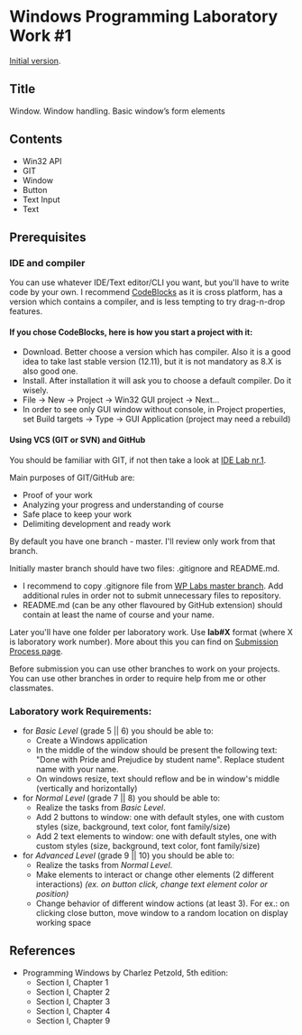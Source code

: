 # Windows Programming Laboratory Work #1
[Initial version](https://github.com/TUM-FAF/WP/tree/master/lab%231).

## Title
Window. Window handling. Basic window’s form elements

## Contents
* Win32 API
* GIT
* Window
* Button
* Text Input
* Text

## Prerequisites

### IDE and compiler
You can use whatever IDE/Text editor/CLI you want, but you'll have to write code by your own.
I recommend [CodeBlocks](http://www.codeblocks.org/) as it is cross platform, has a version which contains a compiler, and is less tempting to try drag-n-drop features.

#### If you chose CodeBlocks, here is how you start a project with it:
* Download. Better choose a version which has compiler. Also it is a good idea to take last stable version (12.11), but it is not mandatory as 8.X is also good one.
* Install. After installation it will ask you to choose a default compiler. Do it wisely.
* File -> New -> Project -> Win32 GUI project -> Next...
* In order to see only GUI window without console, in Project properties, set Build targets -> Type -> GUI Application (project may need a rebuild)

#### Using VCS (GIT or SVN) and GitHub
You should be familiar with GIT, if not then take a look at [IDE Lab nr.1](https://github.com/TUM-FAF/IDE/blob/master/MIDPS_LAB_1.md).

Main purposes of GIT/GitHub are:
* Proof of your work
* Analyzing your progress and understanding of course
* Safe place to keep your work
* Delimiting development and ready work

By default you have one branch - master. I'll review only work from that branch.

Initially master branch should have two files: .gitignore and README.md.
* I recommend to copy .gitignore file from [WP Labs master branch](https://github.com/TUM-FAF/WP). Add additional rules in order not to submit unnecessary files to repository.
* README.md (can be any other flavoured by GitHub extension) should contain at least the name of course and your name.

Later you'll have one folder per laboratory work. Use **lab#X** format (where X is laboratory work number). More about this you can find on [Submission Process page](https://github.com/TUM-FAF/WP/wiki/Submission-Process).

Before submission you can use other branches to work on your projects. You can use other branches in order to require help from me or other classmates.

### Laboratory work Requirements:
  - for _Basic Level_ (grade 5 || 6) you should be able to:
    * Create a Windows application
    * In the middle of the window should be present the following text: "Done with Pride and Prejudice by student name". Replace student name with your name.
    * On windows resize, text should reflow and be in window's middle (vertically and horizontally)
  - for _Normal Level_ (grade 7 || 8) you should be able to:
    * Realize the tasks from _Basic Level_.
    * Add 2 buttons to window: one with default styles, one with custom styles (size, background, text color, font family/size)
    * Add 2 text elements to window: one with default styles, one with custom styles (size, background, text color, font family/size)
  - for _Advanced Level_ (grade 9 || 10) you should be able to:
    * Realize the tasks from _Normal Level_.
    * Make elements to interact or change other elements (2 different interactions)  _(ex. on button click, change text element color or position)_
    * Change behavior of different window actions (at least 3). For ex.: on clicking close button, move window to a random location on display working space 

## References
* Programming Windows by Charlez Petzold, 5th edition:
  * Section I, Chapter 1
  * Section I, Chapter 2
  * Section I, Chapter 3
  * Section I, Chapter 4
  * Section I, Chapter 9